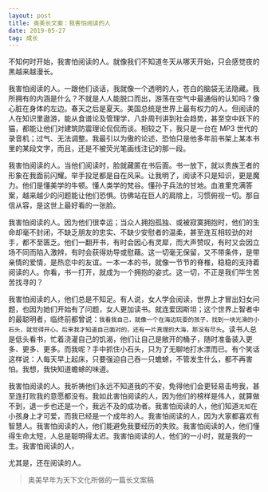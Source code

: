 ```yaml
---
layout: post
title: 奥美长文案：我害怕阅读的人
date: 2019-05-27
tag: 成长
---
```


不知何时开始，我害怕阅读的人。就像我们不知道冬天从哪天开始，只会感觉夜的黑越来越漫长。

我害怕阅读的人。一跟他们谈话，我就像一个透明的人，苍白的脑袋无法隐藏。我所拥有的内涵是什么？不就是人人能脱口而出，游荡在空气中最通俗的认知吗？像心脏在身体的左边。春天之后是夏天。美国总统是世界上最有权力的人。但阅读的人在知识里遨游，能从食谱论及管理学，八卦周刊讲到社会趋势，甚至空中跃下的猫，都能让他们对建筑防震理论侃侃而谈。相较之下，我只是一台在 MP3 世代的录音机；过气、无法调整。我最引以为傲的论述，恐怕只是他多年前书架上某本书里的某段文字，而且，还是不被荧光笔画线注记的那一段。

我害怕阅读的人。当他们阅读时，脸就藏匿在书后面。书一放下，就以贵族王者的形象在我面前闪耀。举手投足都是自在风采。让我明了，阅读不只是知识，更是魔力。他们是懂美学的牛顿。懂人类学的梵谷。懂孙子兵法的甘地。血液里充满答案，越来越少的问题能让他们恐惧。彷佛站在巨人的肩牓上，习惯俯视一切。那自信从容，是这世上最好看的一张脸。

我害怕阅读的人。因为他们很幸运；当众人拥抱孤独、或被寂寞拥抱时，他们的生命却毫不封闭，不缺乏朋友的忠实、不缺少安慰者的温柔，甚至连互相较劲的对手，都不至匮乏。他们一翻开书，有时会因心有灵犀，而大声赞叹，有时又会因立场不同而陷入激辨，有时会获得劝导或慰藉。这一切毫无保留，又不带条件，是带亲情的爱情，是热恋中的友谊。一本一本的书，就像一节节的脊椎，稳稳的支持着阅读的人。你看，书一打开，就成为一个拥抱的姿式。这一切，不正是我们毕生苦苦找寻的？

我害怕阅读的人，他们总是不知足。有人说，女人学会阅读，世界上才冒出妇女问题，也因为她们开始有了问题，女人更加读书。就连爱因斯坦；这个世界上智者中的最聪明者，临终前都曾说：`我看我自己，就像一个在海边玩耍的孩子，找到一块光滑的小石头，就觉得开心。后来我才知道自己面对的，还有一片真理的大海，那没有尽头`。读书人总是低头看书，忙着浇灌自己的饥渴，他们让自己是敞开的桶子，随时准备装入更多、更多、更多。而我呢？手中抓住小石头，只为了无聊地打水漂而已。有个笑话这样说：人每天早上起床，只要强迫自己吞一只蟾蜍，不管发生什么，都不再害怕。我想，我快知道蟾蜍的味道。

我害怕阅读的人。我祈祷他们永远不知道我的不安，免得他们会更轻易击垮我，甚至连打败我的意愿都没有。我如此害怕阅读的人，因为他们的榜样是伟人，就算做不到，退一步也还是一个，我远不及的成功者。我害怕阅读的人，他们知道`无知`在小孩身上才可爱，而我已经是一个成年的人。我害怕阅读的人，因为大家都喜欢有智慧人。我害怕阅读的人，他们能避免我要经历的失败。我害怕阅读的人，他们懂得生命太短，人总是聪明得太迟。我害怕阅读的人，他们的一小时，就是我的一生。我害怕阅读的人，

尤其是，还在阅读的人。

> 奥美早年为天下文化所做的一篇长文案稿
